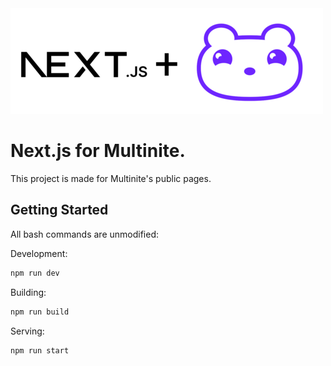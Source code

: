 <img title="Multinite + Next.js Banner" alt="Multinite + Next.js Banner" src="./banner.png" width="500">

# Next.js for Multinite.

This project is made for Multinite's public pages.

## Getting Started

All bash commands are unmodified:

Development:
```bash
npm run dev
```

Building:
```bash
npm run build
```

Serving:
```bash
npm run start
```
